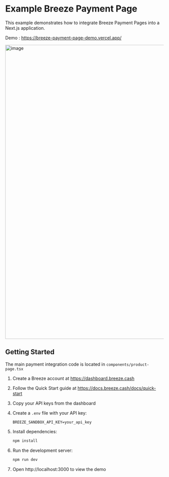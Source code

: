 # Example Breeze Payment Page

This example demonstrates how to integrate Breeze Payment Pages into a Next.js application.

Demo : https://breeze-payment-page-demo.vercel.app/

<img width="1298" height="935" alt="image" src="https://github.com/user-attachments/assets/a664d54c-44fb-4508-ae19-bab6789c31ec" />

## Getting Started

The main payment integration code is located in `components/product-page.tsx`

1. Create a Breeze account at https://dashboard.breeze.cash
2. Follow the Quick Start guide at https://docs.breeze.cash/docs/quick-start
3. Copy your API keys from the dashboard
4. Create a `.env` file with your API key:

   ```
   BREEZE_SANDBOX_API_KEY=your_api_key
   ```

5. Install dependencies:
   ```bash
   npm install
   ```
6. Run the development server:
   ```bash
   npm run dev
   ```
7. Open http://localhost:3000 to view the demo
